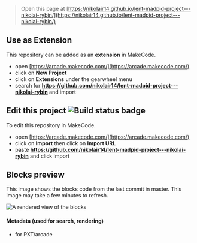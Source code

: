  


> Open this page at [https://nikolair14.github.io/lent-madpid-project---nikolai-rybin/](https://nikolair14.github.io/lent-madpid-project---nikolai-rybin/)

## Use as Extension

This repository can be added as an **extension** in MakeCode.

* open [https://arcade.makecode.com/](https://arcade.makecode.com/)
* click on **New Project**
* click on **Extensions** under the gearwheel menu
* search for **https://github.com/nikolair14/lent-madpid-project---nikolai-rybin** and import

## Edit this project ![Build status badge](https://github.com/nikolair14/lent-madpid-project---nikolai-rybin/workflows/MakeCode/badge.svg)

To edit this repository in MakeCode.

* open [https://arcade.makecode.com/](https://arcade.makecode.com/)
* click on **Import** then click on **Import URL**
* paste **https://github.com/nikolair14/lent-madpid-project---nikolai-rybin** and click import

## Blocks preview

This image shows the blocks code from the last commit in master.
This image may take a few minutes to refresh.

![A rendered view of the blocks](https://github.com/nikolair14/lent-madpid-project---nikolai-rybin/raw/master/.github/makecode/blocks.png)

#### Metadata (used for search, rendering)

* for PXT/arcade
<script src="https://makecode.com/gh-pages-embed.js"></script><script>makeCodeRender("{{ site.makecode.home_url }}", "{{ site.github.owner_name }}/{{ site.github.repository_name }}");</script>
